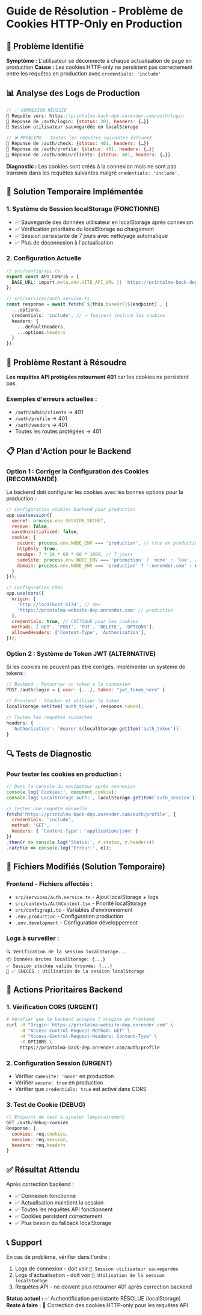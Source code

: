 # Guide de Résolution - Problème de Cookies HTTP-Only en Production

## 🎯 Problème Identifié

**Symptôme :** L'utilisateur se déconnecte à chaque actualisation de page en production
**Cause :** Les cookies HTTP-only ne persistent pas correctement entre les requêtes en production avec `credentials: 'include'`

## 📊 Analyse des Logs de Production

```javascript
// ✅ CONNEXION RÉUSSIE
🔄 Requête vers: https://printalma-back-dep.onrender.com/auth/login
📡 Réponse de /auth/login: {status: 201, headers: {…}}
💾 Session utilisateur sauvegardée en localStorage

// ❌ PROBLÈME - Toutes les requêtes suivantes échouent
📡 Réponse de /auth/check: {status: 401, headers: {…}}
📡 Réponse de /auth/profile: {status: 401, headers: {…}}
📡 Réponse de /auth/admin/clients: {status: 401, headers: {…}}
```

**Diagnostic :** Les cookies sont créés à la connexion mais ne sont pas transmis dans les requêtes suivantes malgré `credentials: 'include'`.

## 🔧 Solution Temporaire Implémentée

### 1. Système de Session localStorage (FONCTIONNE)
- ✅ Sauvegarde des données utilisateur en localStorage après connexion
- ✅ Vérification prioritaire du localStorage au chargement
- ✅ Session persistante de 7 jours avec nettoyage automatique
- ✅ Plus de déconnexion à l'actualisation

### 2. Configuration Actuelle
```typescript
// src/config/api.ts
export const API_CONFIG = {
  BASE_URL: import.meta.env.VITE_API_URL || 'https://printalma-back-dep.onrender.com',
};

// src/services/auth.service.ts
const response = await fetch(`${this.baseUrl}${endpoint}`, {
  ...options,
  credentials: 'include', // ⭐ Toujours inclure les cookies
  headers: {
    ...defaultHeaders,
    ...options.headers
  }
});
```

## 🚨 Problème Restant à Résoudre

**Les requêtes API protégées retournent 401** car les cookies ne persistent pas.

### Exemples d'erreurs actuelles :
- `/auth/admin/clients` → 401
- `/auth/profile` → 401  
- `/auth/vendors` → 401
- Toutes les routes protégées → 401

## 📋 Plan d'Action pour le Backend

### Option 1 : Corriger la Configuration des Cookies (RECOMMANDÉ)

Le backend doit configurer les cookies avec les bonnes options pour la production :

```javascript
// Configuration cookies backend pour production
app.use(session({
  secret: process.env.SESSION_SECRET,
  resave: false,
  saveUninitialized: false,
  cookie: {
    secure: process.env.NODE_ENV === 'production', // true en production HTTPS
    httpOnly: true,
    maxAge: 7 * 24 * 60 * 60 * 1000, // 7 jours
    sameSite: process.env.NODE_ENV === 'production' ? 'none' : 'lax', // 'none' pour cross-domain HTTPS
    domain: process.env.NODE_ENV === 'production' ? '.onrender.com' : undefined
  }
}));

// Configuration CORS
app.use(cors({
  origin: [
    'http://localhost:5174', // dev
    'https://printalma-website-dep.onrender.com' // production
  ],
  credentials: true, // CRITIQUE pour les cookies
  methods: ['GET', 'POST', 'PUT', 'DELETE', 'OPTIONS'],
  allowedHeaders: ['Content-Type', 'Authorization'],
}));
```

### Option 2 : Système de Token JWT (ALTERNATIVE)

Si les cookies ne peuvent pas être corrigés, implémenter un système de tokens :

```javascript
// Backend - Retourner un token à la connexion
POST /auth/login → { user: {...}, token: "jwt_token_here" }

// Frontend - Stocker et utiliser le token
localStorage.setItem('auth_token', response.token);

// Toutes les requêtes suivantes
headers: {
  'Authorization': `Bearer ${localStorage.getItem('auth_token')}`
}
```

## 🔍 Tests de Diagnostic

### Pour tester les cookies en production :

```javascript
// Dans la console du navigateur après connexion
console.log('Cookies:', document.cookie);
console.log('LocalStorage auth:', localStorage.getItem('auth_session'));

// Tester une requête manuelle
fetch('https://printalma-back-dep.onrender.com/auth/profile', {
  credentials: 'include',
  method: 'GET',
  headers: { 'Content-Type': 'application/json' }
})
.then(r => console.log('Status:', r.status, r.headers))
.catch(e => console.log('Erreur:', e));
```

## 📁 Fichiers Modifiés (Solution Temporaire)

### Frontend - Fichiers affectés :
- `src/services/auth.service.ts` - Ajout localStorage + logs
- `src/contexts/AuthContext.tsx` - Priorité localStorage
- `src/config/api.ts` - Variables d'environnement
- `.env.production` - Configuration production
- `.env.development` - Configuration développement

### Logs à surveiller :
```
🔍 Vérification de la session localStorage...
📦 Données brutes localStorage: {...}
✅ Session stockée valide trouvée: {...}
📱 ✅ SUCCÈS : Utilisation de la session localStorage
```

## 🎯 Actions Prioritaires Backend

### 1. Vérification CORS (URGENT)
```bash
# Vérifier que le backend accepte l'origine du frontend
curl -H "Origin: https://printalma-website-dep.onrender.com" \
     -H "Access-Control-Request-Method: GET" \
     -H "Access-Control-Request-Headers: Content-Type" \
     -X OPTIONS \
     https://printalma-back-dep.onrender.com/auth/profile
```

### 2. Configuration Session (URGENT)
- Vérifier `sameSite: 'none'` en production
- Vérifier `secure: true` en production
- Vérifier que `credentials: true` est activé dans CORS

### 3. Test de Cookie (DEBUG)
```javascript
// Endpoint de test à ajouter temporairement
GET /auth/debug-cookies
Response: {
  cookies: req.cookies,
  session: req.session,
  headers: req.headers
}
```

## ✅ Résultat Attendu

Après correction backend :
- ✅ Connexion fonctionne
- ✅ Actualisation maintient la session  
- ✅ Toutes les requêtes API fonctionnent
- ✅ Cookies persistent correctement
- ✅ Plus besoin du fallback localStorage

## 📞 Support

En cas de problème, vérifier dans l'ordre :
1. Logs de connexion - doit voir `💾 Session utilisateur sauvegardée`
2. Logs d'actualisation - doit voir `📱 Utilisation de la session localStorage`
3. Requêtes API - ne doivent plus retourner 401 après correction backend

**Status actuel :** ✅ Authentification persistante RÉSOLUE (localStorage)
**Reste à faire :** 🔄 Correction des cookies HTTP-only pour les requêtes API